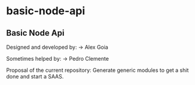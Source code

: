 # basic-node-api
Basic Node Api
-----------------

Designed and developed by:
-> Alex Goia

Sometimes helped by:
-> Pedro Clemente


Proposal of the current repository:
Generate generic modules to get a shit done and start a SAAS.
